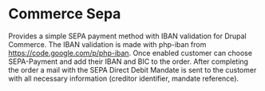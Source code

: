 # Commerce Sepa

Provides a simple SEPA payment method with IBAN validation for Drupal Commerce. The IBAN validation is made with php-iban from https://code.google.com/p/php-iban. 
Once enabled customer can choose SEPA-Payment and add their IBAN and BIC to the order. After completing the order a mail with the SEPA Direct Debit Mandate is sent 
to the customer with all necessary information (creditor identifier, mandate reference).
